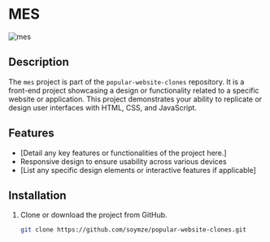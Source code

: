 # MES
![mes](https://github.com/soymze/popular-website-clones/blob/master/mes.gif)
## Description
The `mes` project is part of the `popular-website-clones` repository. It is a front-end project showcasing a design or functionality related to a specific website or application. This project demonstrates your ability to replicate or design user interfaces with HTML, CSS, and JavaScript.

## Features
- [Detail any key features or functionalities of the project here.]
- Responsive design to ensure usability across various devices
- [List any specific design elements or interactive features if applicable]

## Installation
1. Clone or download the project from GitHub.
   ```bash
   git clone https://github.com/soymze/popular-website-clones.git
